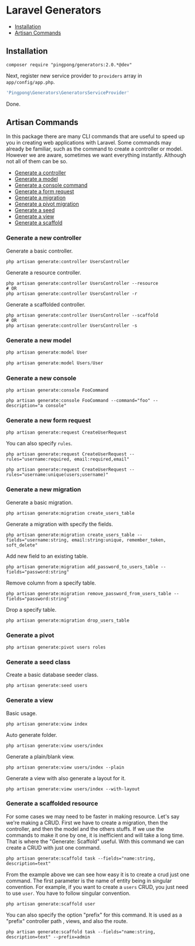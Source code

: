 Laravel Generators
==========

- [Installation](#installation)
- [Artisan Commands](#artisan-commands)

<a name="installation"></a>
## Installation

```
composer require "pingpong/generators:2.0.*@dev"
```

Next, register new service provider to `providers` array in `app/config/app.php`.

```php
'Pingpong\Generators\GeneratorsServiceProvider'
```

Done.

<a name="artisan-commands"></a>
## Artisan Commands

In this package there are many CLI commands that are useful to speed up you in creating web applications with Laravel. Some commands may already be familiar, such as the command to create a controller or model. However we are aware, sometimes we want everything instantly. Although not all of them can be so.

- [Generate a controller](#controller)
- [Generate a model](#model)
- [Generate a console command](#console)
- [Generate a form request](#request)
- [Generate a migration](#migration)
- [Generate a pivot migration](#pivot)
- [Generate a seed](#seed)
- [Generate a view](#view)
- [Generate a scaffold](#scaffold)

<a name="controller"></a>
### Generate a new controller

Generate a basic controller.

```terminal
php artisan generate:controller UsersController
```

Generate a resource controller.

```terminal
php artisan generate:controller UsersController --resource
# OR
php artisan generate:controller UsersController -r
```

Generate a scaffolded controller.

```
php artisan generate:controller UsersController --scaffold
# OR
php artisan generate:controller UsersController -s
```

<a name="model"></a>
### Generate a new model

```php
php artisan generate:model User

php artisan generate:model Users/User
```

<a name="console"></a>
### Generate a new console

```
php artisan generate:console FooCommand

php artisan generate:console FooCommand --command="foo" --description="a console"
```

<a name="request"></a>
### Generate a new form request

```
php artisan generate:request CreateUserRequest
```

You can also specify `rules`.

```
php artisan generate:request CreateUserRequest --rules="username:required, email:required,email"

php artisan generate:request CreateUserRequest --rules="username:unique(users;username)"
```

<a name="migration"></a>
### Generate a new migration

Generate a basic migration.

```
php artisan generate:migration create_users_table
```

Generate a migration with specify the fields.

```
php artisan generate:migration create_users_table --fields="username:string, email:string:unique, remember_token, soft_delete"
```

Add new field to an existing table.
```
php artisan generate:migration add_password_to_users_table --fields="password:string"
```

Remove column from a specify table.

```
php artisan generate:migration remove_password_from_users_table --fields="password:string"
```

Drop a specify table.
```
php artisan generate:migration drop_users_table
```

<a name="pivot"></a>
### Generate a pivot

```terminal
php artisan generate:pivot users roles
```

<a name="seed"></a>
### Generate a seed class

Create a basic database seeder class.

```terminal
php artisan generate:seed users
```

<a name="view"></a>
### Generate a view

Basic usage.

```terminal
php artisan generate:view index
```

Auto generate folder.

```terminal
php artisan generate:view users/index
```

Generate a plain/blank view.

```terminal
php artisan generate:view users/index --plain
```

Generate a view with also generate a layout for it.

```terminal
php artisan generate:view users/index --with-layout
```

<a name="scaffold"></a>
### Generate a scaffolded resource

For some cases we may need to be faster in making resource. Let's say we're making a CRUD. First we have to create a migration, then the controller, and then the model and the others stuffs. If we use the commands to make it one by one, it is inefficient and will take a long time. That is where the "Generate: Scaffold" useful. With this command we can create a CRUD with just one command.

```
php artisan generate:scaffold task --fields="name:string, description=text"
```

From the example above we can see how easy it is to create a crud just one command. The first parameter is the name of entity being in singular convention. For example, if you want to create a `users` CRUD, you just need to use `user`. You have to follow singular convention.

```
php artisan generate:scaffold user
```

You can also specify the option "prefix" for this command. It is used as a "prefix" controller path , views, and also the route.

```
php artisan generate:scaffold task --fields="name:string, description=text" --prefix=admin
```